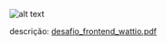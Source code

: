 ![alt text](https://camo.githubusercontent.com/1044ba844566bba9b08a79cac0dc66c0422b35b86d66c7ef02f6d37f4e3481cb/687474703a2f2f77617474696f2e636f6d2e62722f7765622f696d6167652f313230342d32313266343763332f4c6f676f25323057617474696f2e706e67)

descrição: [desafio_frontend_wattio.pdf](./desafio_frontend_wattio.pdf)
